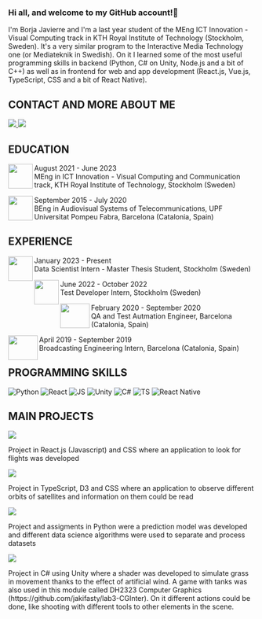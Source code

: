### Hi all, and welcome to my GitHub account!👋
I'm Borja Javierre and I'm a last year student of the MEng ICT Innovation - Visual Computing track in KTH Royal Institute of Technology (Stockholm, Sweden). It's a very similar program to the Interactive Media Technology one (or Mediateknik in Swedish). On it I learned some of the most useful programming skills in backend (Python, C# on Unity, Node.js and a bit of C++) as well as in frontend for web and app development (React.js, Vue.js, TypeScript, CSS and a bit of React Native).

CONTACT AND MORE ABOUT ME
-------
<a align="center" href="mailto:borja.general@gmail.com?">
    <img src="https://img.shields.io/badge/mail-%23DD0031.svg?&style=for-the-badge&logo=gmail&logoColor=white&color=darkblue"/> 
</a>

<a align="center" href="https://www.linkedin.com/in/borja-javierre/" >
    <img src="https://img.shields.io/badge/LinkedIn-0077B5?style=for-the-badge&logo=linkedin&logoColor=white"/> 
</a>


EDUCATION
-------

<img 
    align="left"
        width="50px"
        height="50px"
        src="https://user-images.githubusercontent.com/40071882/163421545-5e430da1-25b5-4692-a8de-1d8ad62a8af4.png"
    />
August 2021 - June 2023                
MEng in ICT Innovation - Visual Computing and Communication track, KTH Royal Institute of Technology, Stockholm (Sweden)

<img 
    align="left"
        width="50px"
        height="50px"
        src="https://yt3.ggpht.com/ytc/AMLnZu8jVGs6SqhjoWTQ7EElLIq0n5yTLX7AtzXl94DZ=s900-c-k-c0x00ffffff-no-rj"
    />
September 2015 - July 2020                    
BEng in Audiovisual Systems of Telecommunications, UPF Universitat Pompeu Fabra, Barcelona (Catalonia, Spain)

EXPERIENCE
-------

<img 
    align="left"
        width="50px"
        height="50px"
        src="https://www.telenor.com/binaries/media/gallery/logos/telenor-symbol.png"
    />
January 2023 - Present                     
Data Scientist Intern - Master Thesis Student, Stockholm (Sweden)

<img 
    align="left"
        width="50px"
        height="50px"                   src="https://media.licdn.com/dms/image/C4D0BAQGXOuBsm2KLDg/companylogo_200_200/0/1541087427137e=1680134400&v=beta&t=ZrMQtvUMD1ON0OHd2cp02nXU9dmIoc9EwXanr28R0Dw](https://encrypted-tbn0.gstatic.com/images?q=tbn:ANd9GcRjLwicsudodpsH3jjlFF-Zg9snC_8EWjaMtg&usqp=CAU)"
    />
June 2022 - October 2022                     
Test Developer Intern, Stockholm (Sweden)

<img 
    align="left"
        width="60px"
        height="50px"
        src="https://upload.wikimedia.org/wikipedia/fr/thumb/d/d6/Logo_Worldline_-_2021.svg/1200px-Logo_Worldline_-_2021.svg.png"
    />
February 2020 - September 2020                    
QA and Test Autmation Engineer, Barcelona (Catalonia, Spain)

<img 
    align="left"
        width="60px"
        height="50px"
        src="https://s10.s3c.es/imag/_v0/700x420/0/b/b/cellnex-logo-700.jpg"
    />
April 2019 - September 2019                    
Broadcasting Engineering Intern, Barcelona (Catalonia, Spain)

PROGRAMMING SKILLS
-------
![Python](https://img.shields.io/badge/Python-3776AB?style=for-the-badge&logo=python&logoColor=white)
![React](https://img.shields.io/badge/-React.Js-61DAFB?logo=react&logoColor=white&style=for-the-badge)
![JS](https://img.shields.io/badge/JavaScript-F7DF1E?style=for-the-badge&logo=javascript&logoColor=black)
![Unity](https://img.shields.io/badge/Unity-100000?style=for-the-badge&logo=unity&logoColor=white)
![C#](https://img.shields.io/badge/C%23-239120?style=for-the-badge&logo=c-sharp&logoColor=white)
![TS](https://img.shields.io/badge/TypeScript-F7DF1E?style=for-the-badge&logo=typescript&logoColor=black&color=blue)
![React Native](https://img.shields.io/badge/React_Native-20232A?style=for-the-badge&logo=react&logoColor=61DAFB)

MAIN PROJECTS
-------
<a align="left" href="https://github.com/jakifasty/flightsearch">
    <img src="https://img.shields.io/badge/FlightSearch-%23DD0031.svg?&style=for-the-badge&logo=gitlab&logoColor=gray&color=black"/>           
</a>
<p>Project in React.js (Javascript) and CSS where an application to look for flights was developed</p>

<a align="left" href="https://github.com/jakifasty/orbiteye">
    <img src="https://img.shields.io/badge/OrbitEye-%23DD0031.svg?&style=for-the-badge&logo=gitlab&logoColor=gray&color=black "/>           
</a>
<p>Project in TypeScript, D3 and CSS where an application to observe different orbits of satellites and information on them could be read</p>

<a align="left" href="https://github.com/jakifasty/ID2214ProgrammingDataScience">
    <img src="https://img.shields.io/badge/ModelPredictionDataScience-%23DD0031.svg?&style=for-the-badge&logo=gitlab&logoColor=gray&color=black"/>              
</a>
<p>Project and assigments in Python were a prediction model was developed and different data science algorithms were used to separate and process datasets</p>

<a align="left" href="https://github.com/jakifasty/DH2323-CollisionDetectionLevelDetail-Lab3">
    <img src="https://img.shields.io/badge/GrassShader-%23DD0031.svg?&style=for-the-badge&logo=gitlab&logoColor=gray&color=black"/>               
</a>
<p>Project in C# using Unity where a shader was developed to simulate grass in movement thanks to the effect of artificial wind. A game with tanks was also used in this module called DH2323 Computer Graphics (https://github.com/jakifasty/lab3-CGInter). On it different actions could be done, like shooting with different tools to other elements in the scene.</p>




